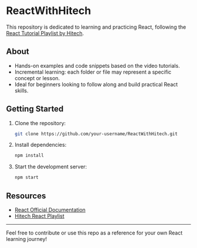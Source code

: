 # ReactWithHitech

This repository is dedicated to learning and practicing React, following the [React Tutorial Playlist by Hitech](https://youtube.com/playlist?list=PLu71SKxNbfoDqgPchmvIsL4hTnJIrtige&si=w2lVy2MuMRxK8iFn).

## About

- Hands-on examples and code snippets based on the video tutorials.
- Incremental learning: each folder or file may represent a specific concept or lesson.
- Ideal for beginners looking to follow along and build practical React skills.

## Getting Started

1. Clone the repository:
   ```sh
   git clone https://github.com/your-username/ReactWithHitech.git
   ```
2. Install dependencies:
   ```sh
   npm install
   ```
3. Start the development server:
   ```sh
   npm start
   ```

## Resources

- [React Official Documentation](https://react.dev/)
- [Hitech React Playlist](https://youtube.com/playlist?list=PLu71SKxNbfoDqgPchmvIsL4hTnJIrtige&si=w2lVy2MuMRxK8iFn)

---

Feel free to contribute or use this repo as a reference for your own React learning journey!